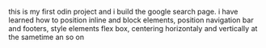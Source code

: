 this is my first odin project and i build the google search page. 
i have learned how to position inline and block elements, 
position navigation bar and footers, style elements flex box, 
centering horizontaly and vertically at the sametime an so on